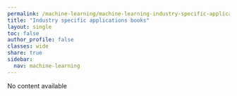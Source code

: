 ```yaml
---
permalink: /machine-learning/machine-learning-industry-specific-applications-books/
title: "Industry specific applications books"
layout: single
toc: false
author_profile: false
classes: wide
share: true
sidebar:
  nav: machine-learning
---
```


No content available